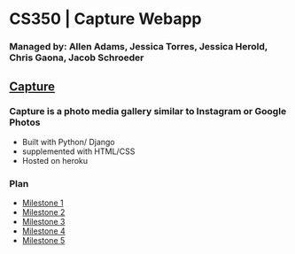 # CS350 | Capture Webapp

### Managed by: Allen Adams, Jessica Torres, Jessica Herold, Chris Gaona, Jacob Schroeder

## [Capture](https://capture350.herokuapp.com/)


### Capture is a photo media gallery similar to Instagram or Google Photos

* Built with Python/ Django
* supplemented with HTML/CSS
* Hosted on heroku

### Plan
* [Milestone 1](https://github.com/Adam1400/cs350/tree/master/plan/milestone-1)
* [Milestone 2](https://github.com/Adam1400/cs350/tree/master/plan/milestone-2)
* [Milestone 3](https://github.com/Adam1400/cs350/tree/master/plan/milestone-3)
* [Milestone 4](https://github.com/Adam1400/cs350/tree/master/plan/milestone-4)
* [Milestone 5](https://github.com/Adam1400/cs350/tree/master/plan/milestone-5)

